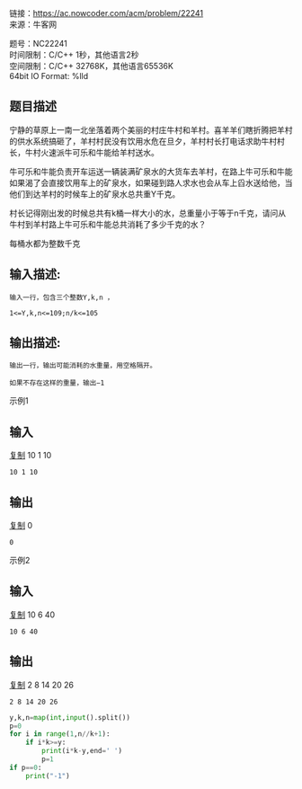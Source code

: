链接：<https://ac.nowcoder.com/acm/problem/22241>  
来源：牛客网  
  


题号：NC22241  
时间限制：C/C++ 1秒，其他语言2秒  
空间限制：C/C++ 32768K，其他语言65536K  
64bit IO Format: %lld  


## 题目描述[](<> "只看题目描述")[](<> "收起全屏，编写代码")

宁静的草原上一南一北坐落着两个美丽的村庄牛村和羊村。喜羊羊们瞎折腾把羊村的供水系统搞砸了，羊村村民没有饮用水危在旦夕，羊村村长打电话求助牛村村长，牛村火速派牛可乐和牛能给羊村送水。

牛可乐和牛能负责开车运送一辆装满矿泉水的大货车去羊村，在路上牛可乐和牛能如果渴了会直接饮用车上的矿泉水，如果碰到路人求水也会从车上舀水送给他，当他们到达羊村的时候车上的矿泉水总共重Y千克。

村长记得刚出发的时候总共有k桶一样大小的水，总重量小于等于n千克，请问从牛村到羊村路上牛可乐和牛能总共消耗了多少千克的水？

每桶水都为整数千克

## 输入描述:

```
输入一行，包含三个整数Y,k,n ，

1<=Y,k,n<=109;n/k<=105
```

## 输出描述:

```
输出一行，输出可能消耗的水重量，用空格隔开。

如果不存在这样的重量，输出−1
```

示例1

## 输入

[复制]() 10 1 10

```
10 1 10
```

## 输出

[复制]() 0

```
0
```

示例2

## 输入

[复制]() 10 6 40

```
10 6 40
```

## 输出

[复制]() 2 8 14 20 26

```
2 8 14 20 26
```

```py
y,k,n=map(int,input().split())
p=0
for i in range(1,n//k+1):
    if i*k>=y:
        print(i*k-y,end=' ')
        p=1
if p==0:
    print("-1")
